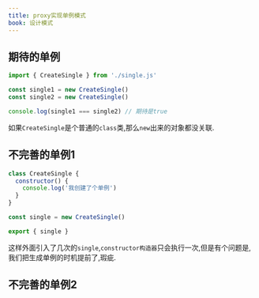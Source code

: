 ```yaml
---
title: proxy实现单例模式
book: 设计模式
---
```


## 期待的单例

```js
import { CreateSingle } from './single.js'

const single1 = new CreateSingle()
const single2 = new CreateSingle()

console.log(single1 === single2) // 期待是true
```
如果`CreateSingle`是个普通的`class`类,那么`new`出来的对象都没关联.

## 不完善的单例1

```js
class CreateSingle {
  constructor() {
    console.log('我创建了个单例')
  }
}

const single = new CreateSingle()

export { single }
```

这样外面引入了几次的`single`,`constructor构造器`只会执行一次,但是有个问题是,我们把生成单例的时机提前了,瑕疵.

## 不完善的单例2


